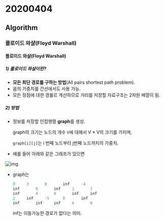 # 20200404

## Algorithm

### 플로이드 와샬(Floyd Warshall)



#### 플로이드 와샬(Floyd Warshall)

##### 1) 플로이드 와샬이란?

- **모든 최단 경로를 구하는 방법**(All pairs shortest path problem).
- 음의 가중치를 간선에서도 사용 가능.
- 모든 정점에 대한 경롤르 계산하므로 거리를 저장할 자료구조는 2차원 배열이 됨.



##### 2) 방법

- 정보를 저장할 인접행렬 **graph**를 생성.

  graph의 크기는 노드의 개수 `V`에 대해서 V * V의 크기를 가지며,

  `graph[i][j]`는 i 번째 노드부터 j번째 노드까지의 가중치.

- 예를 들어 아래와 같은 그래프가 있으면

![img](https://t1.daumcdn.net/cfile/tistory/2119574E5719C5E824)

* graph는

  ```python
  0		3		8		inf		-4
  inf		0		inf		1		7
  inf		4		0		inf		inf
  2		inf		-5		0		inf
  inf		inf		inf		6		0
  ```

  inf는 이동가능한 경로가 없다는 의미.